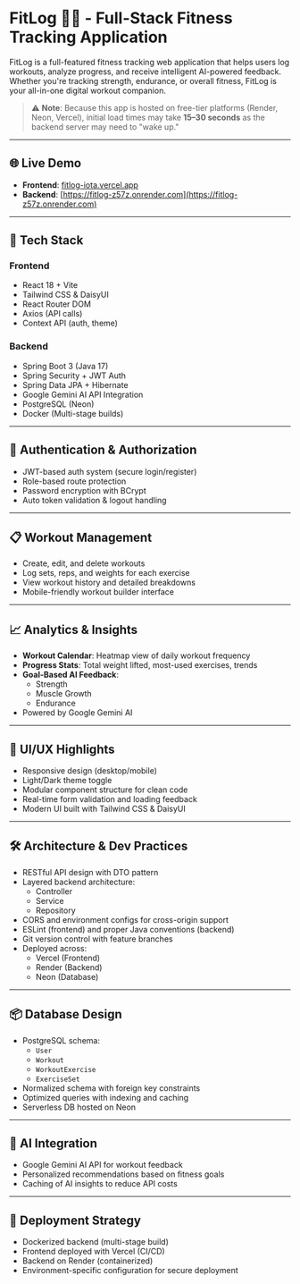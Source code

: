 # FitLog 🏋️‍♂️ - Full-Stack Fitness Tracking Application

FitLog is a full-featured fitness tracking web application that helps users log workouts, analyze progress, and receive intelligent AI-powered feedback. Whether you're tracking strength, endurance, or overall fitness, FitLog is your all-in-one digital workout companion.

> ⚠️ **Note**: Because this app is hosted on free-tier platforms (Render, Neon, Vercel), initial load times may take **15–30 seconds** as the backend server may need to "wake up."

---

## 🌐 Live Demo

- **Frontend**: [fitlog-iota.vercel.app](https://fitlog-iota.vercel.app)
- **Backend**: [https://fitlog-z57z.onrender.com](https://fitlog-z57z.onrender.com)

---

## 🚀 Tech Stack

### Frontend

- React 18 + Vite
- Tailwind CSS & DaisyUI
- React Router DOM
- Axios (API calls)
- Context API (auth, theme)

### Backend

- Spring Boot 3 (Java 17)
- Spring Security + JWT Auth
- Spring Data JPA + Hibernate
- Google Gemini AI API Integration
- PostgreSQL (Neon)
- Docker (Multi-stage builds)

---

## 🔐 Authentication & Authorization

- JWT-based auth system (secure login/register)
- Role-based route protection
- Password encryption with BCrypt
- Auto token validation & logout handling

---

## 📋 Workout Management

- Create, edit, and delete workouts
- Log sets, reps, and weights for each exercise
- View workout history and detailed breakdowns
- Mobile-friendly workout builder interface

---

## 📈 Analytics & Insights

- **Workout Calendar**: Heatmap view of daily workout frequency
- **Progress Stats**: Total weight lifted, most-used exercises, trends
- **Goal-Based AI Feedback**:
  - Strength
  - Muscle Growth
  - Endurance
- Powered by Google Gemini AI

---

## 🎨 UI/UX Highlights

- Responsive design (desktop/mobile)
- Light/Dark theme toggle
- Modular component structure for clean code
- Real-time form validation and loading feedback
- Modern UI built with Tailwind CSS & DaisyUI

---

## 🛠️ Architecture & Dev Practices

- RESTful API design with DTO pattern
- Layered backend architecture:
  - Controller
  - Service
  - Repository
- CORS and environment configs for cross-origin support
- ESLint (frontend) and proper Java conventions (backend)
- Git version control with feature branches
- Deployed across:
  - Vercel (Frontend)
  - Render (Backend)
  - Neon (Database)

---

## 📦 Database Design

- PostgreSQL schema:
  - `User`
  - `Workout`
  - `WorkoutExercise`
  - `ExerciseSet`
- Normalized schema with foreign key constraints
- Optimized queries with indexing and caching
- Serverless DB hosted on Neon

---

## 🧠 AI Integration

- Google Gemini AI API for workout feedback
- Personalized recommendations based on fitness goals
- Caching of AI insights to reduce API costs

---

## 🐳 Deployment Strategy

- Dockerized backend (multi-stage build)
- Frontend deployed with Vercel (CI/CD)
- Backend on Render (containerized)
- Environment-specific configuration for secure deployment

